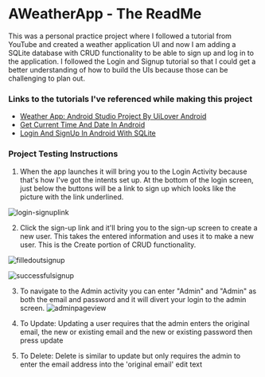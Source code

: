 
# AWeatherApp - The ReadMe
 This was a personal practice project where I followed a tutorial from YouTube and created a weather application UI and now I am adding a SQLite database with CRUD functionality to be able to sign up and log in to the application. I followed the Login and Signup tutorial so that I could get a better understanding of how to build the UIs because those can be challenging to plan out.

 
### Links to the tutorials I've referenced while making this project

- [Weather App: Android Studio Project By UiLover Android](https://www.youtube.com/watch?v=GFhKfMY0L2E&list=PLGEb2so2eBMrXdIrruYcvTeruX_QcHszF&index=6)
- [Get Current Time And Date In Android](https://www.geeksforgeeks.org/how-to-get-current-time-and-date-in-android/)
- [Login And SignUp In Android With SQLite](https://www.youtube.com/watch?v=-PMxYVNGl1c&list=PLGEb2so2eBMrXdIrruYcvTeruX_QcHszF&index=9)

### Project Testing Instructions
1. When the app launches it will bring you to the Login Activity because that's how I've got the intents set up. At the bottom of the login screen, just below the buttons will be a link to sign up which looks like the picture with the link underlined.

  ![login-signuplink](https://github.com/AngelHannah/AWeatherApp/assets/87335534/36333f9a-bd5c-4cb6-8037-2cd82d092eda)

2. Click the sign-up link and it'll bring you to the sign-up screen to create a new user. This takes the entered information and uses it to make a new user. This is the Create portion of CRUD functionality.
   
  ![filledoutsignup](https://github.com/AngelHannah/AWeatherApp/assets/87335534/7cfb2178-d50d-4cf5-b0e9-0f0dfaf7c322)
  
  ![successfulsignup](https://github.com/AngelHannah/AWeatherApp/assets/87335534/df375f21-df05-43da-a6ae-25419c6ea1d8)

3. To navigate to the Admin activity you can enter "Admin" and "Admin" as both the email and password and it will divert your login to the admin screen.
  ![adminpageview](https://github.com/AngelHannah/AWeatherApp/assets/87335534/3d1fae3f-f3f5-4a01-bd47-e8eed728439e)

4. To Update: Updating a user requires that the admin enters the original email, the new or existing email and the new or existing password then press update
5. To Delete: Delete is similar to update but only requires the admin to enter the email address into the 'original email' edit text




